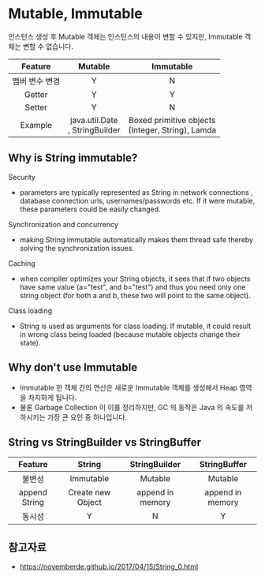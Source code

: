 # Mutable, Immutable  

인스턴스 생성 후 Mutable 객체는 인스턴스의 내용이 변할 수 있지만, Immutable 객체는 변할 수 없습니다.

|    Feature     |               Mutable               |                       Immutable                       |
| :------------: | :---------------------------------: | :---------------------------------------------------: |
| 멤버 변수 변경 |                  Y                  |                           N                           |
|     Getter     |                  Y                  |                           Y                           |
|     Setter     |                  Y                  |                           N                           |
|    Example     | java.util.Date<br />, StringBuilder | Boxed primitive objects<br />(Integer, String), Lamda |


## Why is String immutable? 
Security
- parameters are typically represented as String in network connections
, database connection urls, usernames/passwords etc. If it were mutable, these parameters could be easily changed.

Synchronization and concurrency
- making String immutable automatically makes them thread safe thereby solving the synchronization issues.

Caching
- when compiler optimizes your String objects, it sees that if two objects have same value (a="test", and b="test") 
and thus you need only one string object (for both a and b, these two will point to the same object).

Class loading
- String is used as arguments for class loading. 
If mutable, it could result in wrong class being loaded (because mutable objects change their state).


## Why don't use Immutable
- Immutable 한 객체 간의 연산은 새로운 Immutable 객체를 생성해서 Heap 영역을 차지하게 됩니다. 
- 물론 Garbage Collection 이 이를 정리하지만, GC 의 동작은 Java 의 속도를 저하시키는 가장 큰 요인 중 하나입니다.


## String vs StringBuilder vs StringBuffer

|    Feature    |      String       |  StringBuilder   |   StringBuffer   |
| :-----------: | :---------------: | :--------------: | :--------------: |
|    불변성     |     Immutable     |     Mutable      |     Mutable      |
| append String | Create new Object | append in memory | append in memory |
|    동시성     |         Y         |        N         |        Y         |

## 참고자료 
- https://novemberde.github.io/2017/04/15/String_0.html